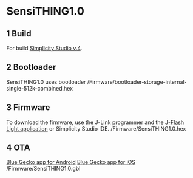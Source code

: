 # **SensiTHING1.0**

## 1 Build
For build [Simplicity Studio v.4](https://www.silabs.com/products/development-tools/software/simplicity-studio/).

## 2 Bootloader
SensiTHING1.0 uses bootloader 
/Firmware/bootloader-storage-internal-single-512k-combined.hex

## 3 Firmware
To download the firmware, use the J-Link programmer and the [J-Flash Light application](https://www.segger.com/downloads/jlink/) or Simplicity Studio IDE. 
/Firmware/SensiTHING1.0.hex

## 4 OTA
[Blue Gecko app for Android](https://play.google.com/store/apps/details?id=com.siliconlabs.bledemo&hl=en)
[Blue Gecko app for iOS](https://itunes.apple.com/us/app/silicon-labs-blue-gecko-wstk/id1030932759?mt=8)
/Firmware/SensiTHING1.0.gbl